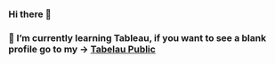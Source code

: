 ### Hi there 👋
### 🌱 I’m currently learning Tableau, if you want to see a blank profile go to my -> [Tabelau Public](https://public.tableau.com/app/profile/adam.nowak7513)


<!--
**adam-cn/adam-cn** is a ✨ _special_ ✨ repository because its `README.md` (this file) appears on your GitHub profile.

Here are some ideas to get you started:

- 🔭 I’m currently working on ...
- 🌱 I’m currently learning ...
- 👯 I’m looking to collaborate on ...
- 🤔 I’m looking for help with ...
- 💬 Ask me about ...
- 📫 How to reach me: ...
- 😄 Pronouns: ...
- ⚡ Fun fact: ...
-->
